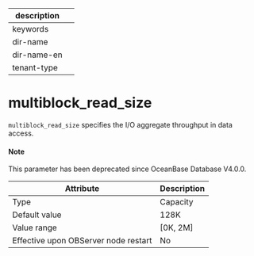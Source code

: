 | description ||
|---|---|
| keywords ||
| dir-name ||
| dir-name-en ||
| tenant-type ||

multiblock_read_size
=========================================

`multiblock_read_size` specifies the I/O aggregate throughput in data access.

<main id="notice" type='explain'>
  <h4>Note</h4>
  <p>This parameter has been deprecated since OceanBase Database V4.0.0. </p>
</main>


| **Attribute** | **Description** |
|------------------|------------|
| Type | Capacity |
| Default value | 128K |
| Value range | \[0K, 2M\] |
| Effective upon OBServer node restart | No |


